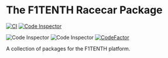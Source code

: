 # The F1TENTH Racecar Package
[![CI](https://github.com/Ashuh/f1tenth_racecar/actions/workflows/industrial_ci_action.yml/badge.svg)](https://github.com/Ashuh/f1tenth_racecar/actions/workflows/industrial_ci_action.yml)
[![Code Inspector](https://github.com/Ashuh/f1tenth_racecar/actions/workflows/code_inspector.yml/badge.svg)](https://github.com/Ashuh/f1tenth_racecar/actions/workflows/code_inspector.yml)

![Code Inspector](https://www.code-inspector.com/project/22427/score/svg)
![Code Inspector](https://www.code-inspector.com/project/22427/status/svg)
[![CodeFactor](https://www.codefactor.io/repository/github/ashuh/f1tenth_racecar/badge?s=a12b6067c62d184b47f39727395a460d82ae1428)](https://www.codefactor.io/repository/github/ashuh/f1tenth_racecar)

A collection of packages for the F1TENTH platform.
